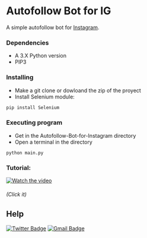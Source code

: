 # Autofollow Bot for IG

A simple autofollow bot for [Instagram](https://www.instagram.com/).

### Dependencies

* A 3.X Python version
* PIP3

### Installing
* Make a git clone or dowloand the zip of the proyect
* Install Selenium module:
```bash
pip install Selenium
```

### Executing program
* Get in the Autofollow-Bot-for-Instagram directory
* Open a terminal in the directory
```
python main.py
```

### Tutorial:
[![Watch the video](https://i.ytimg.com/an_webp/el1b7AgsShw/mqdefault_6s.webp?du=3000&sqp=CLzrloAG&rs=AOn4CLD0tdIiVc7j0J3P2jcSz6Au-fswaA)](https://youtu.be/el1b7AgsShw)
###### (Click it)

## Help
[![Twitter Badge](https://img.shields.io/badge/-@EliazBobadilla-00acee?style=flat&logo=twitter&logoColor=white&link=https://twitter.com/@EliazBobadilla/)](https://www.twitter.com/@EliazBobadilla/)
[![Gmail Badge](https://img.shields.io/badge/-eliaz.bobadilladev@gmail.com-c14438?style=flat&logo=Gmail&logoColor=white&link=mailto:eliaz.bobadilladev@gmail.com)](mailto:eliaz.bobadilladev@gmail.com)
